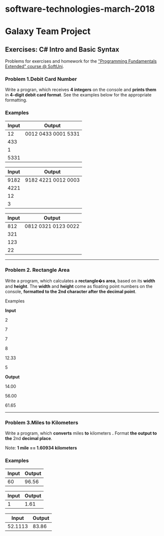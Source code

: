# software-technologies-march-2018

# Galaxy Team Project

## Exercises: C# Intro and Basic Syntax

Problems for exercises and homework for the [&quot;Programming Fundamentals Extended&quot; course @ SoftUni](https://softuni.bg/courses/programming-fundamentals).

### Problem 1.Debit Card Number
Write a progran, which receives **4 integers** on the console and **prints them** in **4-digit debit card format**. See the examples below for the appropriate formatting.

### Examples
| **Input** | **Output** |
| --- | --- |
| 12 | 0012 0433 0001 5331 |
| 433   |
| 1   |
| 5331   |

| **Input** | **Output** |
| --- | --- |
| 9182 | 9182 4221 0012 0003 |
| 4221   |
| 12   |
| 3   |

| **Input** | **Output** |
| --- | --- |
| 812 | 0812 0321 0123 0022 |
| 321   |
| 123   |
| 22   |

---

### Problem 2. Rectangle Area

Write a program, which calculates a **rectangle�s area**,
based on its **width** and **height**. The **width** and **height** come as floating point numbers on the console, 
**formatted to the 2nd character after the decimal point**.

Examples

**Input**

2

7


7

8
 

12.33

5

  
**Output**

 

14.00

 

56.00

 

61.65

---

### Problem 3.Miles to Kilometers

Write a program, which **converts** miles **to** kilometers **.** Format **the output to the** 2nd **decimal place**.

Note: **1 mile == 1.60934 kilometers**

### Examples

| **Input** | **Output** |
| --- | --- |
| 60 | 96.56 |

| **Input** | **Output** |
| --- | --- |
| 1 | 1.61 |

| **Input** | **Output** |
| --- | --- |
| 52.1113 | 83.86 |


